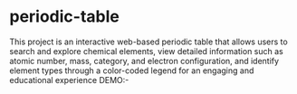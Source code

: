# periodic-table
This project is an interactive web-based periodic table that allows users to search and explore chemical elements, view detailed information such as atomic number, mass, category, and electron configuration, and identify element types through a color-coded legend for an engaging and educational experience
DEMO:- 
